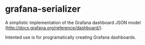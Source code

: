 # grafana-serializer

A simplistic implementation of the Grafana dashboard JSON model (http://docs.grafana.org/reference/dashboard/).

Intented use is for programatically creating Grafana dashboards.
